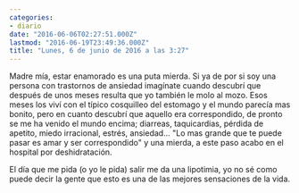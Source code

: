 ```yaml
---
categories:
- diario
date: "2016-06-06T02:27:51.000Z"
lastmod: "2016-06-19T23:49:36.000Z"
title: "Lunes, 6 de junio de 2016 a las 3:27"
---
```


Madre mía, estar enamorado es una puta mierda. Si ya de por si soy una persona con trastornos de ansiedad imagínate cuando descubrí que después de unos meses resulta que yo también le molo al mozo. Esos meses los viví con el típico cosquilleo del estomago y el mundo parecía mas bonito, pero en cuanto descubrí que aquello era correspondido, de pronto se me ha venido el mundo encima; diarreas, taquicardias, pérdida de apetito, miedo irracional, estrés, ansiedad... "Lo mas grande que te puede pasar es amar y ser correspondido" y una mierda, a este paso acabo en el hospital por deshidratación. 

El día que me pida (o yo le pida) salir me da una lipotimia, yo no sé como puede decir la gente que esto es una de las mejores sensaciones de la vida.